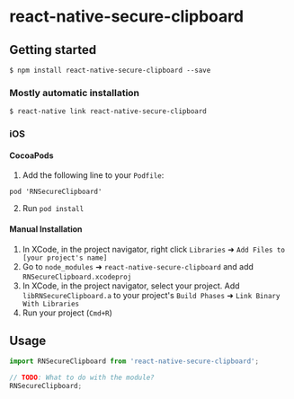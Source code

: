 
# react-native-secure-clipboard

## Getting started

`$ npm install react-native-secure-clipboard --save`

### Mostly automatic installation

`$ react-native link react-native-secure-clipboard`

### iOS

#### CocoaPods
1. Add the following line to your `Podfile`:
```
pod 'RNSecureClipboard'
```
2. Run `pod install`

#### Manual Installation

1. In XCode, in the project navigator, right click `Libraries` ➜ `Add Files to [your project's name]`
2. Go to `node_modules` ➜ `react-native-secure-clipboard` and add `RNSecureClipboard.xcodeproj`
3. In XCode, in the project navigator, select your project. Add `libRNSecureClipboard.a` to your project's `Build Phases` ➜ `Link Binary With Libraries`
4. Run your project (`Cmd+R`)


## Usage
```javascript
import RNSecureClipboard from 'react-native-secure-clipboard';

// TODO: What to do with the module?
RNSecureClipboard;
```
